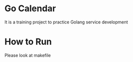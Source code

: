 # Go Calendar
It is a training project to practice Golang service development

# How to Run
Please look at makefile